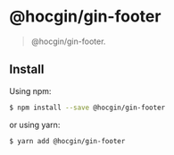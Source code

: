 # @hocgin/gin-footer

> @hocgin/gin-footer.

## Install

Using npm:

```bash
$ npm install --save @hocgin/gin-footer
```

or using yarn:

```bash
$ yarn add @hocgin/gin-footer
```

